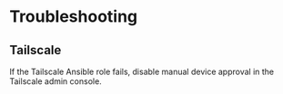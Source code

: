 # Troubleshooting

## Tailscale

If the Tailscale Ansible role fails, disable manual device approval in the Tailscale admin console.
